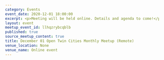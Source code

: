 ```yaml
---
category: Events
event_date: 2020-12-01 18:00:00
excerpt: <p>Meeting will be held online. Details and agenda to come!</p>
layout: event
meetup_event_id: llhqzrybcqblb
published: true
source_meetup_content: true
title: December 01 Open Twin Cities Monthly Meetup (Remote)
venue_location: None
venue_name: Online event
---
```

